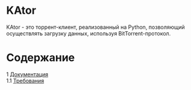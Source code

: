 # KAtor 

KAtor - это торрент-клиент, реализованный на Python, позволяющий осуществлять загрузку данных, используя BitTorrent-протокол.

# Содержание
1 [Документация](Documents)  
1.1 [Требования](Documents/Requirements/Requirements%20Document.md)  
  

